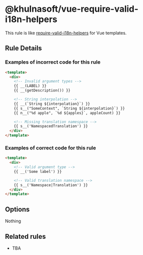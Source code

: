 # @khulnasoft/vue-require-valid-i18n-helpers

This rule is like [require-valid-i18n-helpers](./require-valid-i18n-helpers.md) for Vue templates.

## Rule Details

### Examples of **incorrect** code for this rule

```html
<template>
  <div>
    <!-- Invalid argument types -->
    {{ __(LABEL) }}
    {{ __(getDescription()) }}

    <!-- String interpolation -->
    {{ __(`String ${interpolation}`) }}
    {{ s__("SomeContext", `String ${interpolation}`) }}
    {{ n__("%d apple", `%d ${apples}`, appleCount) }}

    <!-- Missing translation namespace -->
    {{ s__('NamespacedTranslation') }}
  </div>
</template>
```

### Examples of **correct** code for this rule

```html
<template>
  <div>
    <!-- Valid argument type -->
    {{ __('Some label') }}

    <!-- Valid translation namespace -->
    {{ s__('Namespace|Translation') }}
  </div>
</template>
```

## Options

Nothing

## Related rules

- TBA
